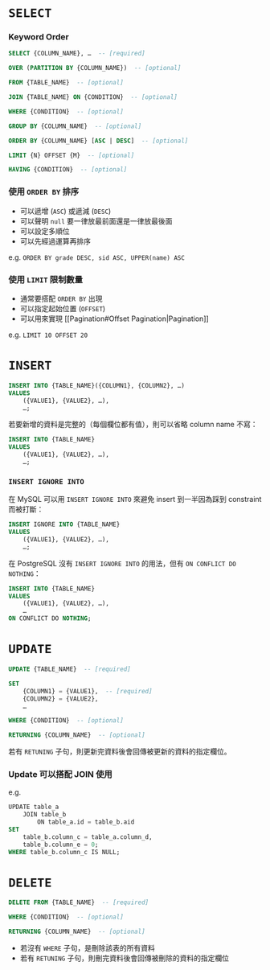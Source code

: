 # `SELECT`

### Keyword Order

```SQL
SELECT {COLUMN_NAME}, …  -- [required]

OVER (PARTITION BY {COLUMN_NAME})  -- [optional]

FROM {TABLE_NAME}  -- [optional]

JOIN {TABLE_NAME} ON {CONDITION}  -- [optional]

WHERE {CONDITION}  -- [optional]

GROUP BY {COLUMN_NAME}  -- [optional]

ORDER BY {COLUMN_NAME} [ASC | DESC]  -- [optional]

LIMIT {N} OFFSET {M}  -- [optional]

HAVING {CONDITION}  -- [optional]
```

### 使用 `ORDER BY` 排序

- 可以遞增 (`ASC`) 或遞減 (`DESC`)
- 可以聲明 `null` 要一律放最前面還是一律放最後面
- 可以設定多順位
- 可以先經過運算再排序

e.g. `ORDER BY grade DESC, sid ASC, UPPER(name) ASC`

### 使用 `LIMIT` 限制數量

- 通常要搭配 `ORDER BY` 出現
- 可以指定起始位置 (`OFFSET`)
- 可以用來實現 [[Pagination#Offset Pagination|Pagination]]

e.g. `LIMIT 10 OFFSET 20`

# `INSERT`

```SQL
INSERT INTO {TABLE_NAME}({COLUMN1}, {COLUMN2}, …)
VALUES
    ({VALUE1}, {VALUE2}, …),
    …;
```

若要新增的資料是完整的（每個欄位都有值），則可以省略 column name 不寫：

```SQL
INSERT INTO {TABLE_NAME}
VALUES
    ({VALUE1}, {VALUE2}, …),
    …;
```

### `INSERT IGNORE INTO`

在 MySQL 可以用 `INSERT IGNORE INTO` 來避免 insert 到一半因為踩到 constraint 而被打斷：

```SQL
INSERT IGNORE INTO {TABLE_NAME}
VALUES
    ({VALUE1}, {VALUE2}, …),
    …;
```

在 PostgreSQL 沒有 `INSERT IGNORE INTO` 的用法，但有 `ON CONFLICT DO NOTHING`：

```SQL
INSERT INTO {TABLE_NAME}
VALUES
    ({VALUE1}, {VALUE2}, …),
    …
ON CONFLICT DO NOTHING;
```

# `UPDATE`

```SQL
UPDATE {TABLE_NAME}  -- [required]

SET
    {COLUMN1} = {VALUE1},  -- [required]
    {COLUMN2} = {VALUE2},
    …

WHERE {CONDITION}  -- [optional]

RETURNING {COLUMN_NAME}  -- [optional]
```

若有 `RETUNING` 子句，則更新完資料後會回傳被更新的資料的指定欄位。

### Update 可以搭配 JOIN 使用

e.g.

```SQL
UPDATE table_a
    JOIN table_b
        ON table_a.id = table_b.aid
SET
    table_b.column_c = table_a.column_d,
    table_b.column_e = 0;
WHERE table_b.column_c IS NULL;
```

# `DELETE`

```SQL
DELETE FROM {TABLE_NAME}  -- [required]

WHERE {CONDITION}  -- [optional]

RETURNING {COLUMN_NAME}  -- [optional]
```

- 若沒有 `WHERE` 子句，是刪除該表的所有資料
- 若有 `RETUNING` 子句，則刪完資料後會回傳被刪除的資料的指定欄位
